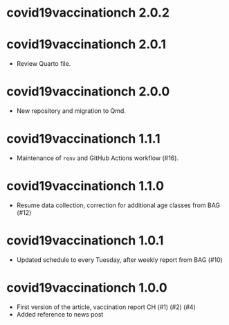 # covid19vaccinationch 2.0.2

# covid19vaccinationch 2.0.1
* Review Quarto file.

# covid19vaccinationch 2.0.0
* New repository and migration to Qmd.

# covid19vaccinationch 1.1.1

* Maintenance of `renv` and GitHub Actions workflow (#16).

# covid19vaccinationch 1.1.0

* Resume data collection, correction for additional age classes from BAG (#12)

# covid19vaccinationch 1.0.1

* Updated schedule to every Tuesday, after weekly report from BAG (#10)

# covid19vaccinationch 1.0.0

* First version of the article, vaccination report CH (#1) (#2) (#4)
* Added reference to news post
